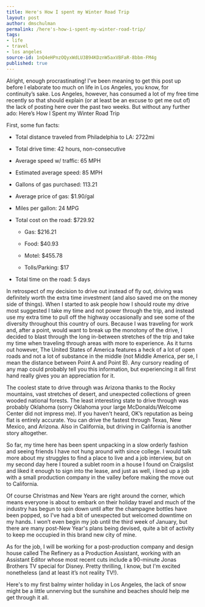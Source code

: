```yaml
---
title: Here's How I spent my Winter Road Trip
layout: post
author: dmschulman
permalink: /here's-how-i-spent-my-winter-road-trip/
tags:
- life
- travel
- los angeles
source-id: 1nQ4eHPnzOQyxWdLU3B94KDznW5axVBFaR-8bbm-FM4g
published: true
---
```

Alright, enough procrastinating! I've been meaning to get this post up before I elaborate too much on life in Los Angeles, you know, for continuity’s sake. Los Angeles, however, has consumed a lot of my free time recently so that should explain (or at least be an excuse to get me out of) the lack of posting here over the past two weeks. But without any further ado: Here’s How I Spent my Winter Road Trip

First, some fun facts:

* Total distance traveled from Philadelphia to LA: 2722mi

* Total drive time: 42 hours, non-consecutive

* Average speed w/ traffic: 65 MPH

* Estimated average speed: 85 MPH

* Gallons of gas purchased: 113.21

* Average price of gas: $1.90/gal

* Miles per gallon: 24 MPG

* Total cost on the road: $729.92

    * Gas: $216.21

    * Food: $40.93

    * Motel: $455.78

    * Tolls/Parking: $17

* Total time on the road: 5 days

In retrospect of my decision to drive out instead of fly out, driving was definitely worth the extra time investment (and also saved me on the money side of things). When I started to ask people how I should route my drive most suggested I take my time and not power through the trip, and instead use my extra time to pull off the highway occasionally and see some of the diversity throughout this country of ours. Because I was traveling for work and, after a point, would want to break up the monotony of the drive, I decided to blast through the long in-between stretches of the trip and take my time when traveling through areas with more to experience. As it turns out however, The United States of America features a heck of a lot of open roads and not a lot of substance in the middle (not Middle America, per se, I mean the distance between Point A and Point B). Any cursory reading of any map could probably tell you this information, but experiencing it all first hand really gives you an appreciation for it.

The coolest state to drive through was Arizona thanks to the Rocky mountains, vast stretches of desert, and unexpected collections of green wooded national forests. The least interesting state to drive through was probably Oklahoma (sorry Oklahoma your large McDonalds/Welcome Center did not impress me). If you haven't heard, OK’s reputation as being flat is entirely accurate. You can drive the fastest through Texas, New Mexico, and Arizona. Also in California, but driving in California is another story altogether.

So far, my time here has been spent unpacking in a slow orderly fashion and seeing friends I have not hung around with since college. I would talk more about my struggles to find a place to live and a job interview, but on my second day here I toured a sublet room in a house I found on Craigslist and liked it enough to sign into the lease, and just as well, i lined up a job with a small production company in the valley before making the move out to California.

Of course Christmas and New Years are right around the corner, which means everyone is about to embark on their holiday travel and much of the industry has begun to spin down until after the champagne bottles have been popped, so I've had a bit of unexpected but welcomed downtime on my hands. I won’t even begin my job until the third week of January, but there are many post-New Year's plans being devised, quite a bit of activity to keep me occupied in this brand new city of mine.

As for the job, I will be working for a post-production company and design house called The Refinery as a Production Assistant, working with an Assistant Editor whose most recent cuts include a 90-minute Jonas Brothers TV special for Disney. Pretty thrilling, I know, but I'm excited nonetheless (and at least it’s not reality TV!).

Here's to my first balmy winter holiday in Los Angeles, the lack of snow might be a little unnerving but the sunshine and beaches should help me get through it all.

